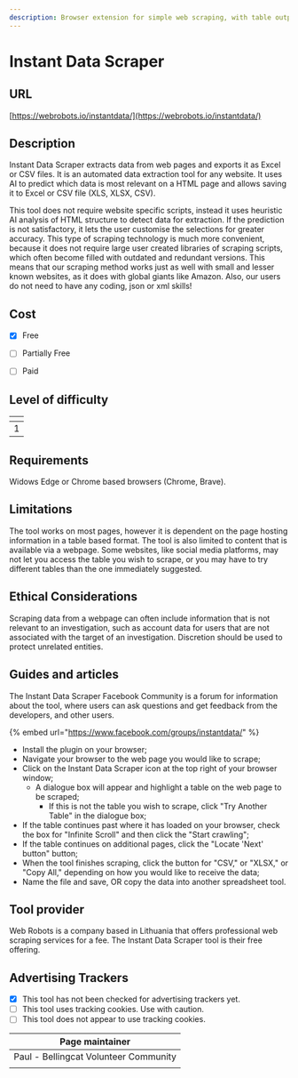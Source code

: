 ```yaml
---
description: Browser extension for simple web scraping, with table output
---
```


# Instant Data Scraper

## URL

[https://webrobots.io/instantdata/](https://webrobots.io/instantdata/)

## Description

Instant Data Scraper extracts data from web pages and exports it as Excel or CSV files. It is an automated data extraction tool for any website. It uses AI to predict which data is most relevant on a HTML page and allows saving it to Excel or CSV file (XLS, XLSX, CSV).

This tool does not require website specific scripts, instead it uses heuristic AI analysis of HTML structure to detect data for extraction. If the prediction is not satisfactory, it lets the user customise the selections for greater accuracy. This type of scraping technology is much more convenient, because it does not require large user created libraries of scraping scripts, which often become filled with outdated and redundant versions. This means that our scraping method works just as well with small and lesser known websites, as it does with global giants like Amazon. Also, our users do not need to have any coding, json or xml skills!

## Cost

* [x] Free
* [ ] Partially Free
* [ ] Paid



## Level of difficulty

<table><thead><tr><th data-type="rating" data-max="5"></th></tr></thead><tbody><tr><td>1</td></tr></tbody></table>

## Requirements

Widows Edge or Chrome based browsers (Chrome, Brave).

## Limitations

The tool works on most pages, however it is dependent on the page hosting information in a table based format. The tool is also limited to content that is available via a webpage. Some websites, like social media platforms, may not let you access the table you wish to scrape, or you may have to try different tables than the one immediately suggested.

## Ethical Considerations

Scraping data from a webpage can often include information that is not relevant to an investigation, such as account data for users that are not associated with the target of an investigation. Discretion should be used to protect unrelated entities.

## Guides and articles

The Instant Data Scraper Facebook Community is a forum for information about the tool, where users can ask questions and get feedback from the developers, and other users.

{% embed url="https://www.facebook.com/groups/instantdata/" %}

* Install the plugin on your browser;
* Navigate your browser to the web page you would like to scrape;
* Click on the Instant Data Scraper icon at the top right of your browser window;
  * A dialogue box will appear and highlight a table on the web page to be scraped;
    * If this is not the table you wish to scrape, click "Try Another Table" in the dialogue box;
* If the table continues past where it has loaded on your browser, check the box for "Infinite Scroll" and then click the "Start crawling";
* If the table continues on additional pages, click the "Locate 'Next' button" button;
* When the tool finishes scraping, click the button for  "CSV," or "XLSX," or "Copy All," depending on how you would like to receive the data;
* Name the file and save, OR copy the data into another spreadsheet tool.

## Tool provider

Web Robots is a company based in Lithuania that offers professional web scraping services for a fee. The Instant Data Scraper tool is their free offering.

## Advertising Trackers

* [x] This tool has not been checked for advertising trackers yet.
* [ ] This tool uses tracking cookies. Use with caution.
* [ ] This tool does not appear to use tracking cookies.

| Page maintainer                       |
| ------------------------------------- |
| Paul - Bellingcat Volunteer Community |
|                                       |
